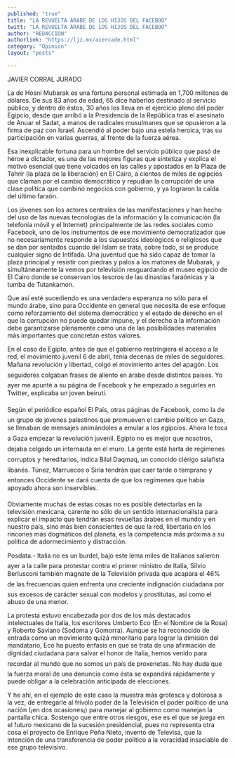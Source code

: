 ```yaml
---
published: "true"
title: "LA REVUELTA ÁRABE DE LOS HIJOS DEL FACEBOO"
twitt: "LA REVUELTA ÁRABE DE LOS HIJOS DEL FACEBOO"
author: "REDACCION"
authorlink: "https://ljz.mx/acercade.html"
category: "Opinión"
layout: "posts"

---
```



  JAVIER CORRAL JURADO



  La de Hosni Mubarak es una fortuna personal estimada en 1,700 millones de dólares. De sus 83 años de edad, 65 dice haberlos destinado al servicio público, y dentro de éstos, 30 años los lleva en el ejercicio pleno del poder Egipcio, desde que arribó a la Presidencia de la República tras el asesinato de Anuar el Sadat, a manos de radicales musulmanes que se opusieron a la firma de paz con Israel. Ascendió al poder bajo una estela heroica, tras su participación en varias guerras, al frente de la fuerza aérea.



  Esa inexplicable fortuna para un hombre del servicio público que pasó de héroe a dictador, es una de las mejores figuras que sintetiza y explica el motivo esencial que tiene volcados en las calles y apostados en la Plaza de Tahrir (la plaza de la liberación) en El Cairo, a cientos de miles de egipcios que claman por el cambio democrático y repudian la corrupción de una clase política que combinó negocios con gobierno, y ya lograron la caída del último faraón.



  Los jóvenes son los actores centrales de las manifestaciones y han hecho del uso de las nuevas tecnologías de la información y la comunicación (la telefonía móvil y el Internet) principalmente de las redes sociales como Facebook, uno de los instrumentos de ese movimiento democratizador que no necesariamente responde a los supuestos ideológicos o religiosos que se dan por sentados cuando del Islam se trata, sobre todo, si se produce cualquier signo de Intifada. Una juventud que ha sido capaz de tomar la plaza principal y resistir con piedras y palos a los matones de Mubarak, y simultáneamente la vemos por televisión resguardando el museo egipcio de El Cairo donde se conservan los tesoros de las dinastías faraónicas y la tumba de Tutankamon.



  Que así esté sucediendo es una verdadera esperanza no sólo para el mundo árabe, sino para Occidente en general que necesita de ese enfoque como reforzamiento del sistema democrático y el estado de derecho en el que la corrupción no puede quedar impune, y el derecho a la información debe garantizarse plenamente como una de las posibilidades materiales más importantes que concretan estos valores.



  En el caso de Egipto, antes de que el gobierno restringiera el acceso a la red, el movimiento juvenil 6 de abril, tenía decenas de miles de seguidores. Mañana revolución y libertad, colgó el movimiento antes del apagón. Los seguidores colgaban frases de aliento en árabe desde distintos países. Yo ayer me apunté a su página de Facebook y he empezado a seguirles en Twitter, explicaba un joven beirutí.



  Según el periódico español El País, otras páginas de Facebook, como la de un grupo de jóvenes palestinos que promueven el cambio político en Gaza, se llenaban de mensajes animándoles a emular a los egipcios. Ahora le toca a Gaza empezar la revolución juvenil. Egipto no es mejor que nosotros, dejaba colgado un internauta en el muro. La gente está harta de regímenes corruptos y hereditarios, indica Bilal Daqmaq, un conocido clérigo salafista libanés. Túnez, Marruecos o Siria tendrán que caer tarde o temprano y entonces Occidente se dará cuenta de que los regímenes que había apoyado ahora son inservibles.



  Obviamente muchas de estas cosas no es posible detectarlas en la televisión mexicana, carente no sólo de un sentido internacionalista para explicar el impacto que tendrán esas revueltas árabes en el mundo y en nuestro país, sino más bien conscientes de que la red, libertaria en los rincones más dogmáticos del planeta, es la competencia más próxima a su política de adormecimiento y distracción.



  Posdata.- Italia no es un burdel, bajo este lema miles de italianos salieron ayer a la calle para protestar contra el primer ministro de Italia, Silvio Berlusconi también magnate de la Televisión privada que acapara el 46% de las frecuencias quien enfrenta una creciente indignación ciudadana por sus excesos de carácter sexual con modelos y prostitutas, así como el abuso de una menor.



  La protesta estuvo encabezada por dos de los más destacados intelectuales de Italia, los escritores Umberto Eco (En el Nombre de la Rosa) y Roberto Saviano (Sodoma y Gomorra). Aunque se ha reconocido de entrada como un movimiento quizá minoritario para lograr la dimisión del mandatario, Eco ha puesto énfasis en que se trata de una afirmación de dignidad ciudadana para salvar el honor de Italia, hemos venido para recordar al mundo que no somos un país de proxenetas. No hay duda que la fuerza moral de una denuncia como ésta se expandirá rápidamente y puede obligar a la celebración anticipada de elecciones.



  Y he ahí, en el ejemplo de este caso la muestra más grotesca y dolorosa a la vez, de entregarle al frívolo poder de la Televisión el poder político de una nación (¡en dos ocasiones¡) para manejar al gobierno como manejan la pantalla chica. Sostengo que entre otros riesgos, ese es el que se juega en el futuro mexicano de la sucesión presidencial, pues no representa otra cosa el proyecto de Enrique Peña Nieto, invento de Televisa, que la intención de una transferencia de poder político a la voracidad insaciable de ese grupo televisivo.

